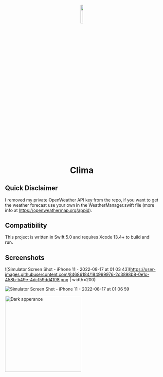 <p align="center"><img width=12.5% src="https://user-images.githubusercontent.com/84686184/184995362-e1b8fbbe-15f5-4351-8204-8f6c0abdd1d8.png"></p>
<h1 align="center">Clima</h1>

## Quick Disclaimer

I removed my private OpenWeather API key from the repo, if you want to get the weather forecast use your own in the WeatherManager.swift file (more info at https://openweathermap.org/appid).

## Compatibility

This project is written in Swift 5.0 and requires Xcode 13.4+ to build and run.

## Screenshots

![Simulator Screen Shot - iPhone 11 - 2022-08-17 at 01 03 43](https://user-images.githubusercontent.com/84686184/184999976-2c3898b8-0e1c-458b-b49e-4dcf59dd4108.png | width=200)

![Simulator Screen Shot - iPhone 11 - 2022-08-17 at 01 06 59](https://user-images.githubusercontent.com/84686184/185000296-096d54c4-81aa-4023-82a0-1b7e5490176b.png)

<img src="[https://github.com/your_image.png](https://user-images.githubusercontent.com/84686184/185000296-096d54c4-81aa-4023-82a0-1b7e5490176b.png)" alt="Dark apperance" width="250"/>


